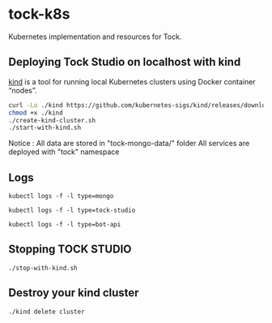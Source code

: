 # tock-k8s

Kubernetes implementation and resources for Tock.

## Deploying Tock Studio on localhost with kind
 
[kind](https://kind.sigs.k8s.io/) is a tool for running local Kubernetes clusters using Docker container “nodes”.

```sh
curl -Lo ./kind https://github.com/kubernetes-sigs/kind/releases/download/v0.8.1/kind-linux-amd64
chmod +x ./kind
./create-kind-cluster.sh
./start-with-kind.sh
```

Notice : All data are stored in "tock-mongo-data/" folder
All services are deployed with "tock" namespace

## Logs 

```
kubectl logs -f -l type=mongo
```

```
kubectl logs -f -l type=tock-studio
```

```
kubectl logs -f -l type=bot-api
```

## Stopping TOCK STUDIO

```
./stop-with-kind.sh
```

## Destroy your kind cluster

```
./kind delete cluster
```
